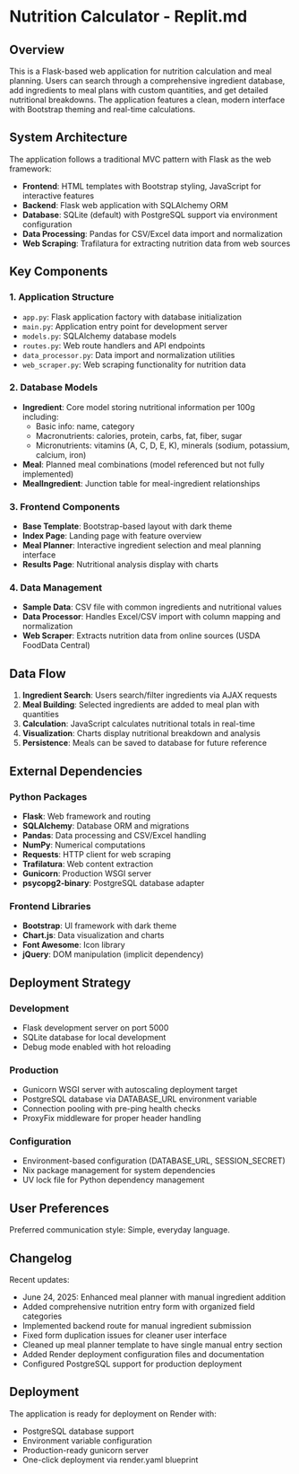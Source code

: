 # Nutrition Calculator - Replit.md

## Overview

This is a Flask-based web application for nutrition calculation and meal planning. Users can search through a comprehensive ingredient database, add ingredients to meal plans with custom quantities, and get detailed nutritional breakdowns. The application features a clean, modern interface with Bootstrap theming and real-time calculations.

## System Architecture

The application follows a traditional MVC pattern with Flask as the web framework:

- **Frontend**: HTML templates with Bootstrap styling, JavaScript for interactive features
- **Backend**: Flask web application with SQLAlchemy ORM
- **Database**: SQLite (default) with PostgreSQL support via environment configuration
- **Data Processing**: Pandas for CSV/Excel data import and normalization
- **Web Scraping**: Trafilatura for extracting nutrition data from web sources

## Key Components

### 1. Application Structure
- `app.py`: Flask application factory with database initialization
- `main.py`: Application entry point for development server
- `models.py`: SQLAlchemy database models
- `routes.py`: Web route handlers and API endpoints
- `data_processor.py`: Data import and normalization utilities
- `web_scraper.py`: Web scraping functionality for nutrition data

### 2. Database Models
- **Ingredient**: Core model storing nutritional information per 100g including:
  - Basic info: name, category
  - Macronutrients: calories, protein, carbs, fat, fiber, sugar
  - Micronutrients: vitamins (A, C, D, E, K), minerals (sodium, potassium, calcium, iron)
- **Meal**: Planned meal combinations (model referenced but not fully implemented)
- **MealIngredient**: Junction table for meal-ingredient relationships

### 3. Frontend Components
- **Base Template**: Bootstrap-based layout with dark theme
- **Index Page**: Landing page with feature overview
- **Meal Planner**: Interactive ingredient selection and meal planning interface
- **Results Page**: Nutritional analysis display with charts

### 4. Data Management
- **Sample Data**: CSV file with common ingredients and nutritional values
- **Data Processor**: Handles Excel/CSV import with column mapping and normalization
- **Web Scraper**: Extracts nutrition data from online sources (USDA FoodData Central)

## Data Flow

1. **Ingredient Search**: Users search/filter ingredients via AJAX requests
2. **Meal Building**: Selected ingredients are added to meal plan with quantities
3. **Calculation**: JavaScript calculates nutritional totals in real-time
4. **Visualization**: Charts display nutritional breakdown and analysis
5. **Persistence**: Meals can be saved to database for future reference

## External Dependencies

### Python Packages
- **Flask**: Web framework and routing
- **SQLAlchemy**: Database ORM and migrations
- **Pandas**: Data processing and CSV/Excel handling
- **NumPy**: Numerical computations
- **Requests**: HTTP client for web scraping
- **Trafilatura**: Web content extraction
- **Gunicorn**: Production WSGI server
- **psycopg2-binary**: PostgreSQL database adapter

### Frontend Libraries
- **Bootstrap**: UI framework with dark theme
- **Chart.js**: Data visualization and charts
- **Font Awesome**: Icon library
- **jQuery**: DOM manipulation (implicit dependency)

## Deployment Strategy

### Development
- Flask development server on port 5000
- SQLite database for local development
- Debug mode enabled with hot reloading

### Production
- Gunicorn WSGI server with autoscaling deployment target
- PostgreSQL database via DATABASE_URL environment variable
- Connection pooling with pre-ping health checks
- ProxyFix middleware for proper header handling

### Configuration
- Environment-based configuration (DATABASE_URL, SESSION_SECRET)
- Nix package management for system dependencies
- UV lock file for Python dependency management

## User Preferences

Preferred communication style: Simple, everyday language.

## Changelog

Recent updates:
- June 24, 2025: Enhanced meal planner with manual ingredient addition
- Added comprehensive nutrition entry form with organized field categories
- Implemented backend route for manual ingredient submission
- Fixed form duplication issues for cleaner user interface
- Cleaned up meal planner template to have single manual entry section
- Added Render deployment configuration files and documentation
- Configured PostgreSQL support for production deployment

## Deployment

The application is ready for deployment on Render with:
- PostgreSQL database support
- Environment variable configuration
- Production-ready gunicorn server
- One-click deployment via render.yaml blueprint